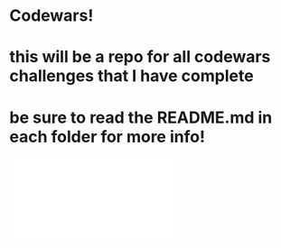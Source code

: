 # Codewars!

# this will be a repo for all codewars challenges that I have complete
# be sure to read the README.md in each folder for more info!
![6kyu's](./6kyu/README.md)
